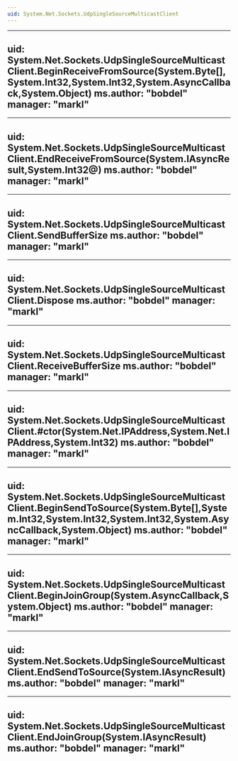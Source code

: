```yaml
---
uid: System.Net.Sockets.UdpSingleSourceMulticastClient
---
```


---
uid: System.Net.Sockets.UdpSingleSourceMulticastClient.BeginReceiveFromSource(System.Byte[],System.Int32,System.Int32,System.AsyncCallback,System.Object)
ms.author: "bobdel"
manager: "markl"
---

---
uid: System.Net.Sockets.UdpSingleSourceMulticastClient.EndReceiveFromSource(System.IAsyncResult,System.Int32@)
ms.author: "bobdel"
manager: "markl"
---

---
uid: System.Net.Sockets.UdpSingleSourceMulticastClient.SendBufferSize
ms.author: "bobdel"
manager: "markl"
---

---
uid: System.Net.Sockets.UdpSingleSourceMulticastClient.Dispose
ms.author: "bobdel"
manager: "markl"
---

---
uid: System.Net.Sockets.UdpSingleSourceMulticastClient.ReceiveBufferSize
ms.author: "bobdel"
manager: "markl"
---

---
uid: System.Net.Sockets.UdpSingleSourceMulticastClient.#ctor(System.Net.IPAddress,System.Net.IPAddress,System.Int32)
ms.author: "bobdel"
manager: "markl"
---

---
uid: System.Net.Sockets.UdpSingleSourceMulticastClient.BeginSendToSource(System.Byte[],System.Int32,System.Int32,System.Int32,System.AsyncCallback,System.Object)
ms.author: "bobdel"
manager: "markl"
---

---
uid: System.Net.Sockets.UdpSingleSourceMulticastClient.BeginJoinGroup(System.AsyncCallback,System.Object)
ms.author: "bobdel"
manager: "markl"
---

---
uid: System.Net.Sockets.UdpSingleSourceMulticastClient.EndSendToSource(System.IAsyncResult)
ms.author: "bobdel"
manager: "markl"
---

---
uid: System.Net.Sockets.UdpSingleSourceMulticastClient.EndJoinGroup(System.IAsyncResult)
ms.author: "bobdel"
manager: "markl"
---
